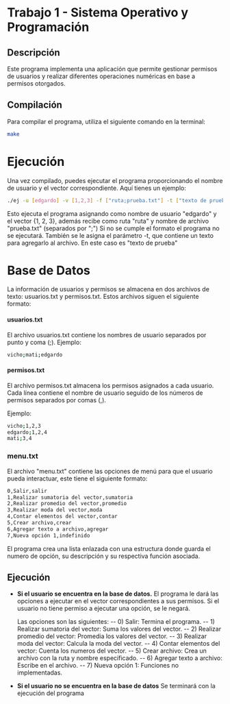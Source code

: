 # Trabajo 1 - Sistema Operativo y Programación

## Descripción
Este programa implementa una aplicación que permite gestionar permisos de usuarios y realizar diferentes operaciones numéricas en base a permisos otorgados.

## Compilación
Para compilar el programa, utiliza el siguiente comando en la terminal:

```bash
make
```
# Ejecución
Una vez compilado, puedes ejecutar el programa proporcionando el nombre de usuario y el vector correspondiente. Aquí tienes un ejemplo:

```bash
./ej -u [edgardo] -v [1,2,3] -f ["ruta;prueba.txt"] -t ["texto de prueba"]
```
Esto ejecuta el programa asignando como nombre de usuario "edgardo" y el vector {1, 2, 3}, además recibe como ruta "ruta" y nombre de archivo "prueba.txt" (separados por ";") Si no se cumple el formato el programa no se ejecutará.
También se le asigna el parámetro -t, que contiene un texto para agregarlo al archivo. En este caso es "texto de prueba"

# Base de Datos
La información de usuarios y permisos se almacena en dos archivos de texto: usuarios.txt y permisos.txt. Estos archivos siguen el siguiente formato:

#### usuarios.txt
El archivo usuarios.txt contiene los nombres de usuario separados por punto y coma (;).
Ejemplo:
```bash
vicho;mati;edgardo
```

#### permisos.txt
El archivo permisos.txt almacena los permisos asignados a cada usuario. Cada línea contiene el nombre de usuario seguido de los números de permisos separados por comas (,).

Ejemplo:
```bash
vicho;1,2,3
edgardo;1,2,4
mati;3,4
```

### menu.txt
El archivo "menu.txt" contiene las opciones de menú para que el usuario pueda interactuar, este tiene el siguiente formato:
```bash
0,Salir,salir
1,Realizar sumatoria del vector,sumatoria
2,Realizar promedio del vector,promedio
3,Realizar moda del vector,moda
4,Contar elementos del vector,contar
5,Crear archivo,crear
6,Agregar texto a archivo,agregar
7,Nueva opción 1,indefinido
```
El programa crea una lista enlazada con una estructura donde guarda el numero de opción, su descripción y su respectiva función asociada.

## Ejecución
- **Si el usuario se encuentra en la base de datos.**
El programa le dará las opciones a ejecutar en el vector correspondientes a sus permisos.
Si el usuario no tiene permiso a ejecutar una opción, se le negará.

    Las opciones son las siguientes:
    -- 0) Salir: Termina el programa.
    -- 1) Realizar sumatoria del vector: Suma los valores del vector.
    -- 2) Realizar promedio del vector: Promedia los valores del vector.
    -- 3) Realizar moda del vector: Calcula la moda del vector.
    -- 4) Contar elementos del vector: Cuenta los numeros del vector.
    -- 5) Crear archivo: Crea un archivo con la ruta y nombre especificado.
    -- 6) Agregar texto a archivo: Escribe en el archivo.
    -- 7) Nueva opción 1: Funciones no implementadas.

- **Si el usuario no se encuentra en la base de datos**
Se terminará con la ejecución del programa

